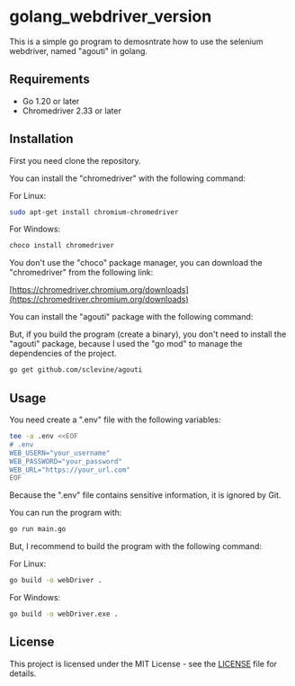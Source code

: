 # golang_webdriver_version

This is a simple go program to demosntrate how to use the selenium webdriver, named "agouti" in golang.

## Requirements

- Go 1.20 or later
- Chromedriver 2.33 or later

## Installation

First you need clone the repository.

You can install the "chromedriver" with the following command:

For Linux:

```bash
sudo apt-get install chromium-chromedriver
```

For Windows:

```bash
choco install chromedriver
```

You don't use the "choco" package manager, you can download the "chromedriver" from the following link:

[https://chromedriver.chromium.org/downloads](https://chromedriver.chromium.org/downloads)

You can install the "agouti" package with the following command:

But, if you build the program (create a binary), you don't need to install the "agouti" package, because I used the "go mod" to manage the dependencies of the project.

```bash
go get github.com/sclevine/agouti
```

## Usage

You need create a ".env" file with the following variables:

```bash
tee -a .env <<EOF
# .env
WEB_USERN="your_username"
WEB_PASSWORD="your_password"
WEB_URL="https://your_url.com"
EOF
```

Because the ".env" file contains sensitive information, it is ignored by Git.

You can run the program with:

```bash
go run main.go
```

But, I recommend to build the program with the following command:

For Linux:

```bash
go build -o webDriver .
```

For Windows:

```bash
go build -o webDriver.exe .
```

## License

This project is licensed under the MIT License - see the [LICENSE](https://pt.wikipedia.org/wiki/Licen%C3%A7a_MIT) file for details.
